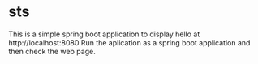 # sts
This is a simple spring boot application to display hello at http://localhost:8080
Run the aplication as a spring boot application and then check the web page.
